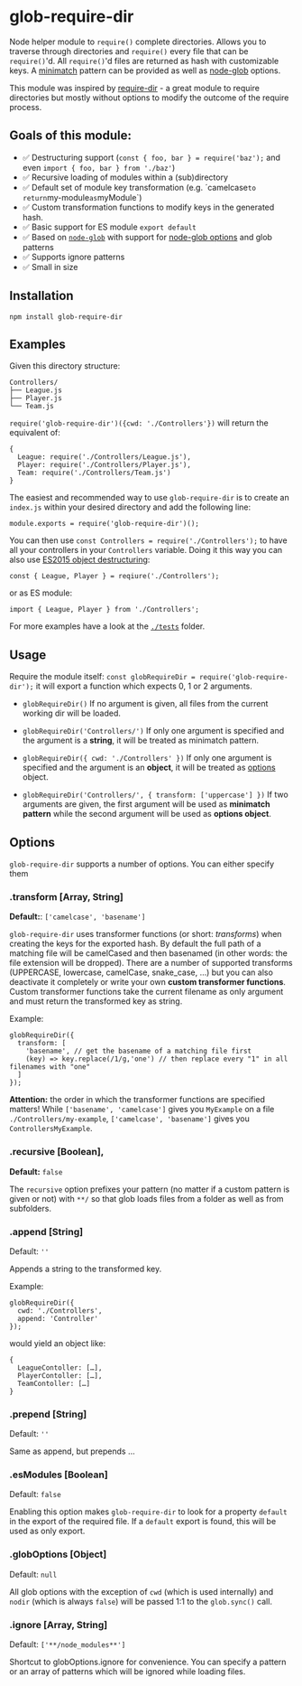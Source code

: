# glob-require-dir

Node helper module to `require()` complete directories. Allows you to traverse through directories and `require()` every file that can be `require()`'d. All `require()`'d files are returned as hash with customizable keys. A [minimatch](https://github.com/isaacs/minimatch) pattern can be provided as well as [node-glob](https://github.com/isaacs/node-glob#options) options.

This module was inspired by [require-dir](https://www.npmjs.com/package/require-dir) - a great module to require directories but mostly without options to modify the outcome of the require process.

## Goals of this module: 
- ✅ Destructuring support (`const { foo, bar } = require('baz');` and even `import { foo, bar } from './baz'`)
- ✅ Recursive loading of modules within a (sub)directory
- ✅ Default set of module key transformation (e.g. ´camelcase` to return `my-module` as `myModule`)
- ✅ Custom transformation functions to modify keys in the generated hash.
- ✅ Basic support for ES module `export default`
- ✅ Based on [`node-glob`](https://github.com/isaacs/node-glob) with support for [node-glob options](https://github.com/isaacs/node-glob#options) and glob patterns
- ✅ Supports ignore patterns
- ✅ Small in size

## Installation

`npm install glob-require-dir`

## Examples
Given this directory structure:

```
Controllers/
├── League.js
├── Player.js
└── Team.js
```

`require('glob-require-dir')({cwd: './Controllers'})` will return the equivalent of:

```
{ 
  League: require('./Controllers/League.js'), 
  Player: require('./Controllers/Player.js'), 
  Team: require('./Controllers/Team.js') 
}
```

The easiest and recommended way to use `glob-require-dir` is to create an `index.js` within your desired directory and add the following line:

```
module.exports = require('glob-require-dir')();
```

You can then use `const Controllers = require('./Controllers');` to have all your controllers in your `Controllers` variable. Doing it this way you can also use [ES2015 object destructuring](http://www.2ality.com/2015/01/es6-destructuring.html):

```
const { League, Player } = reqiure('./Controllers');
```
or as ES module:
```
import { League, Player } from './Controllers';
```

For more examples have a look at the [`./tests`](./tests) folder.

## Usage

Require the module itself:
`const globRequireDir = require('glob-require-dir');`
it will export a function which expects 0, 1 or 2 arguments. 

- `globRequireDir()`
If no argument is given, all files from the current working dir will be loaded.

- `globRequireDir('Controllers/')`
If only one argument is specified and the argument is a **string**, it will be treated as minimatch pattern.

- `globRequireDir({ cwd: './Controllers' })`
If only one argument is specified and the argument is an **object**, it will be treated as [options](#Options) object.

- `globRequireDir('Controllers/', { transform: ['uppercase'] })`
If two arguments are given, the first argument will be used as **minimatch pattern** while the second argument will be used as **options object**.

## Options

`glob-require-dir` supports a number of options. You can either specify them 

### .transform [Array, String]
**Default:**: `['camelcase', 'basename']`

`glob-require-dir` uses transformer functions (or short: *transforms*) when creating the keys for the exported hash. By default the full path of a matching file will be camelCased and then basenamed (in other words: the file extension will be dropped). There are a number of supported transforms (UPPERCASE, lowercase, camelCase, snake_case, …) but you can also deactivate it completely or write your own **custom transformer functions**. Custom transformer functions take the current filename as only argument and must return the transformed key as string. 

Example: 
```
globRequireDir({
  transform: [
    'basename', // get the basename of a matching file first
    (key) => key.replace(/1/g,'one') // then replace every "1" in all filenames with "one"
  ]
}); 
```

**Attention:** the order in which the transformer functions are specified matters! While `['basename', 'camelcase']` gives you `MyExample` on a file `./Controllers/my-example`, `['camelcase', 'basename']` gives you `ControllersMyExample`.

### .recursive [Boolean], 
**Default:** `false`

The `recursive` option prefixes your pattern (no matter if a custom pattern is given or not) with `**/` so that glob loads files from a folder as well as from subfolders.


### .append [String]
Default: `''`

Appends a string to the transformed key. 

Example:
```
globRequireDir({ 
  cwd: './Controllers',
  append: 'Controller'
});
```
would yield an object like:
```
{ 
  LeagueContoller: […], 
  PlayerContoller: […], 
  TeamContoller: […] 
}
```

### .prepend [String]
Default: `''`

Same as append, but prepends …

### .esModules [Boolean]
Default: `false`

Enabling this option makes `glob-require-dir` to look for a property `default` in the export of the required file. If a `default` export is found, this will be used as only export.

### .globOptions [Object]
Default: `null`

All glob options with the exception of `cwd` (which is used internally) and `nodir` (which is always `false`) will be passed 1:1 to the `glob.sync()` call.

### .ignore [Array, String]
Default: `['**/node_modules**']`

Shortcut to globOptions.ignore for convenience. You can specify a pattern or an array of patterns which will be ignored while loading files.
